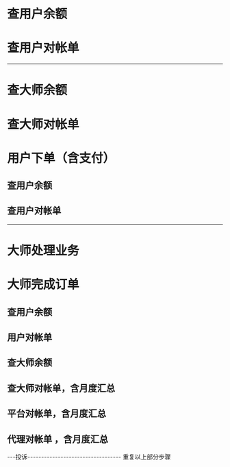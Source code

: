 
# 查用户余额
# 查用户对帐单
-------------------------
# 查大师余额
# 查大师对帐单
# 用户下单（含支付）
## 查用户余额
## 查用户对帐单
-------------------------
# 大师处理业务
# 大师完成订单
## 查用户余额
## 用户对帐单
## 查大师余额
## 查大师对帐单，含月度汇总
## 平台对帐单，含月度汇总
## 代理对帐单 ，含月度汇总
---投诉----------------------------------
重复以上部分步骤


